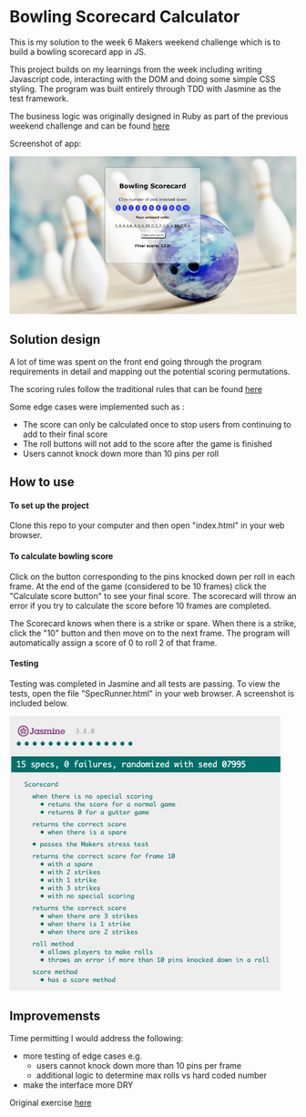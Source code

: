 # Bowling Scorecard Calculator

This is my solution to the week 6 Makers weekend challenge which is to build a bowling scorecard app in JS. 

This project builds on my learnings from the week including writing Javascript code, interacting with the DOM and doing some simple CSS styling. The program was built entirely through TDD with Jasmine as the test framework.

The business logic was originally designed in Ruby as part of the previous weekend challenge and can be found [here](https://github.com/ArifEbrahim/bowling-challenge-ruby)

Screenshot of app:

![screenshot](./images/screenimg.png)

## Solution design

A lot of time was spent on the front end going through the program requirements in detail and mapping out the potential scoring permutations.

The scoring rules follow the traditional rules that can be found [here](https://en.wikipedia.org/wiki/Ten-pin_bowling#Traditional_scoring)

Some edge cases were implemented such as :
- The score can only be calculated once to stop users from continuing to add to their final score
- The roll buttons will not add to the score after the game is finished
- Users cannot knock down more than 10 pins per roll

## How to use

#### To set up the project

Clone this repo to your computer and then open "index.html" in your web browser.

#### To calculate bowling score

Click on the button corresponding to the pins knocked down per roll in each frame. At the end of the game (considered to be 10 frames) click the "Calculate score button" to see your final score. The scorecard will throw an error if you try to calculate the score before 10 frames are completed.

The Scorecard knows when there is a strike or spare. When there is a strike, click the "10" button and then move on to the next frame. The program will automatically assign a score of 0 to roll 2 of that frame.

#### Testing

Testing was completed in Jasmine and all tests are passing. To view the tests, open the file "SpecRunner.html" in your web browser. A screenshot is included below.

![tests](./images/test.png)

## Improvemensts

Time permitting I would address the following:
- more testing of edge cases e.g.
  - users cannot knock down more than 10 pins per frame
  - additional logic to determine max rolls vs hard coded number
- make the interface more DRY

Original exercise [here](https://github.com/makersacademy/bowling-challenge)